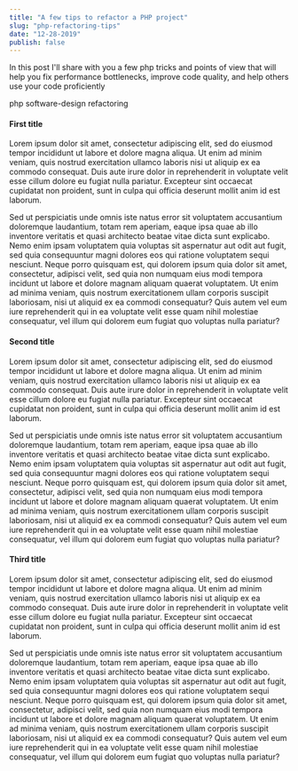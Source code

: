 ```yaml
---
title: "A few tips to refactor a PHP project"
slug: "php-refactoring-tips"
date: "12-28-2019"
publish: false
---
```

<section class="intro">
    <p>In this post I'll share with you a few php tricks and points of view that will help you fix performance bottlenecks,
    improve code quality, and help others use your code proficiently</p>
</section>
<aside class="tech-stack">
    <span>php</span>
    <span>software-design</span>
    <span>refactoring</span>
</aside>
<section class="body">
    <h4>First title</h4>
    <p>
        Lorem ipsum dolor sit amet, consectetur adipiscing elit,
        sed do eiusmod tempor incididunt ut labore et dolore magna aliqua.
        Ut enim ad minim veniam, quis nostrud exercitation ullamco laboris nisi
        ut aliquip ex ea commodo consequat.
        Duis aute irure dolor in reprehenderit in voluptate velit esse cillum
        dolore eu fugiat nulla pariatur. Excepteur sint occaecat cupidatat
        non proident, sunt in culpa qui officia deserunt mollit anim id est laborum.
    </p>
    <p>
        Sed ut perspiciatis unde omnis iste natus error sit voluptatem accusantium
        doloremque laudantium, totam rem aperiam, eaque ipsa quae ab illo inventore
        veritatis et quasi architecto beatae vitae dicta sunt explicabo. Nemo enim ipsam
        voluptatem quia voluptas sit aspernatur aut odit aut fugit, sed quia
        consequuntur magni dolores eos qui ratione voluptatem sequi nesciunt.
        Neque porro quisquam est, qui dolorem ipsum quia dolor sit amet, consectetur,
        adipisci velit, sed quia non numquam eius modi tempora incidunt ut labore et
        dolore magnam aliquam quaerat voluptatem. Ut enim ad minima veniam, quis nostrum
        exercitationem ullam corporis suscipit laboriosam, nisi ut aliquid ex ea commodi
        consequatur? Quis autem vel eum iure reprehenderit qui in ea voluptate velit esse
        quam nihil molestiae consequatur, vel illum qui dolorem eum fugiat quo voluptas
        nulla pariatur?
    </p>
    <h4>Second title</h4>
    <p>
        Lorem ipsum dolor sit amet, consectetur adipiscing elit,
        sed do eiusmod tempor incididunt ut labore et dolore magna aliqua.
        Ut enim ad minim veniam, quis nostrud exercitation ullamco laboris nisi
        ut aliquip ex ea commodo consequat.
        Duis aute irure dolor in reprehenderit in voluptate velit esse cillum
        dolore eu fugiat nulla pariatur. Excepteur sint occaecat cupidatat
        non proident, sunt in culpa qui officia deserunt mollit anim id est laborum.
    </p>
    <p>
        Sed ut perspiciatis unde omnis iste natus error sit voluptatem accusantium
        doloremque laudantium, totam rem aperiam, eaque ipsa quae ab illo inventore
        veritatis et quasi architecto beatae vitae dicta sunt explicabo. Nemo enim ipsam
        voluptatem quia voluptas sit aspernatur aut odit aut fugit, sed quia
        consequuntur magni dolores eos qui ratione voluptatem sequi nesciunt.
        Neque porro quisquam est, qui dolorem ipsum quia dolor sit amet, consectetur,
        adipisci velit, sed quia non numquam eius modi tempora incidunt ut labore et
        dolore magnam aliquam quaerat voluptatem. Ut enim ad minima veniam, quis nostrum
        exercitationem ullam corporis suscipit laboriosam, nisi ut aliquid ex ea commodi
        consequatur? Quis autem vel eum iure reprehenderit qui in ea voluptate velit esse
        quam nihil molestiae consequatur, vel illum qui dolorem eum fugiat quo voluptas
        nulla pariatur?
    </p>
    <h4>Third title</h4>
    <p>
        Lorem ipsum dolor sit amet, consectetur adipiscing elit,
        sed do eiusmod tempor incididunt ut labore et dolore magna aliqua.
        Ut enim ad minim veniam, quis nostrud exercitation ullamco laboris nisi
        ut aliquip ex ea commodo consequat.
        Duis aute irure dolor in reprehenderit in voluptate velit esse cillum
        dolore eu fugiat nulla pariatur. Excepteur sint occaecat cupidatat
        non proident, sunt in culpa qui officia deserunt mollit anim id est laborum.
    </p>
    <p>
        Sed ut perspiciatis unde omnis iste natus error sit voluptatem accusantium
        doloremque laudantium, totam rem aperiam, eaque ipsa quae ab illo inventore
        veritatis et quasi architecto beatae vitae dicta sunt explicabo. Nemo enim ipsam
        voluptatem quia voluptas sit aspernatur aut odit aut fugit, sed quia
        consequuntur magni dolores eos qui ratione voluptatem sequi nesciunt.
        Neque porro quisquam est, qui dolorem ipsum quia dolor sit amet, consectetur,
        adipisci velit, sed quia non numquam eius modi tempora incidunt ut labore et
        dolore magnam aliquam quaerat voluptatem. Ut enim ad minima veniam, quis nostrum
        exercitationem ullam corporis suscipit laboriosam, nisi ut aliquid ex ea commodi
        consequatur? Quis autem vel eum iure reprehenderit qui in ea voluptate velit esse
        quam nihil molestiae consequatur, vel illum qui dolorem eum fugiat quo voluptas
        nulla pariatur?
    </p>
</section>
